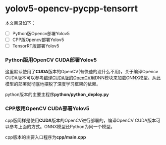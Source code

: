 # yolov5-opencv-pycpp-tensorrt

本文目录如下：

- [ ] Python版Opencv部署Yolov5
- [ ] CPP版Opencv部署Yolov5
- [ ] TensorRT版部署Yolov5

### Python版用OpenCV CUDA部署Yolov5

这里默认使用了**CUDA**版本的OpenCV(有快速的没什么不用)，关于编译Opencv CUDA版本可以参考[编译CUDA版的OpenCV](https://www.jianshu.com/p/2ec17797a924)用DNN模块来加载ONNX模型。从此模型的部署就彻底地摆脱了深度学习框架的依赖。

python版本的主要主程序**python/python_deploy.py**

### CPP版用OpenCV CUDA部署Yolov5

cpp版同样是使用**CUDA**版本的OpenCV进行部署的，编译OpenCV CUDA版本可以参考上面的方式。ONNX模型还Python为同一个模型。

cpp版本的主要入口程序为**cpp/main.cpp**
